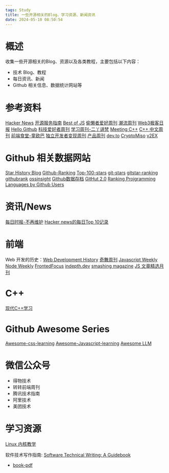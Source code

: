 ```yaml
---
tags: Study
title: 一些开源相关的Blog、学习资源、新闻资讯 
date: 2024-05-10 08:50:54
---
```


# 概述
收集一些开源相关的Blog、资源以及各类教程，主要包括以下内容：
- 技术 Blog、教程
- 每日资讯、新闻
- Github 相关信息、数据统计网站等

# 参考资料
[Hacker News](https://news.ycombinator.com/)
[开源服务指南](https://osguider.com/blog/)
[Best of JS](https://bestofjs.org/)
[偷懒者爱好周刊](https://toolight.zhubai.love/)
[潮流周刊](https://weekly.tw93.fun/)
[Web3极客日报](https://daily.rebase.network/)
[Hello Github](https://hellogithub.com/)
[科技爱好者周刊](https://www.ruanyifeng.com/blog/weekly/)
[学习周刊-二丫讲梵](https://wiki.eryajf.net/)
[Meeting C++](https://meetingcpp.com/)
[C++ 中文周刊](https://wanghenshui.github.io/cppweeklynews/)
[前端食堂-童欧巴](https://hungryturbo.zhubai.love/)
[独立开发者变现周刊](https://www.ezindie.com/)
[产品周刊](https://github.com/HerbertChang/productweekly)
[dev.to](https://dev.to/)
[CryptoMiso](https://www.cryptomiso.com/)
[v2EX](https://v2ex.com/)

# Github 相关数据网站
[Star History Blog](https://star-history.com/blog)
[Github-Ranking](https://evanli.github.io/Github-Ranking)
[Top-100-stars](https://github.com/EvanLi/Github-Ranking/blob/master/Top100/Top-100-stars.md)
[git-stars](https://git-stars.com/)
[gitstar-ranking](https://gitstar-ranking.com/)
[githubrank](https://githubrank.com/)
[ossinsight](https://ossinsight.io/)
[Github数据存档](https://www.gharchive.org/)
[GitHut 2.0](https://madnight.github.io/githut/#/pull_requests/2024/1)
[Ranking Projgramming Languages by Github Users](https://www.benfrederickson.com/ranking-programming-languages-by-github-users/)

# 资讯/News
[每日时报-不再维护](https://wubaiqing.github.io/zaobao/)
[Hacker news的每日Top 10记录](https://www.daemonology.net/hn-daily/)

# 前端
Web 开发的历史：[Web Development History](https://webdevelopmenthistory.com/index/)
[奇舞周刊](https://www.zhihu.com/column/75weekly)
[Javascript Weekly](https://javascriptweekly.com/issues/686)
[Node Weekly](https://nodeweekly.com/issues/531)
[FrontedFocus](https://frontendfoc.us/)
[indepth.dev](https://angularindepth.com/)
[smashing magazine](https://www.smashingmagazine.com/)
[JS 文章精选月刊](https://hijiangtao.github.io/javascript-articles-monthly/)

# C++
[现代C++学习](https://learnmoderncpp.com/)

# Github Awesome Series
[Awesome-css-learning](https://github.com/micromata/awesome-css-learning)
[Awesome-Javascript-learning](https://github.com/micromata/awesome-javascript-learning)
[Awesome LLM](https://github.com/Hannibal046/Awesome-LLM)

# 微信公众号
- 得物技术
- 转转前端周刊
- 腾讯技术指南
- 阿里技术
- 美团技术



# 学习资源
[Linux 内核教学](https://linux-kernel-labs-zh.xyz/)

软件技术写作指南: [Software Technical Writing: A Guidebook](https://jamesg.blog/2024/01/03/software-technical-writing/)
- [book-pdf](https://jamesg.blog/book.pdf)



